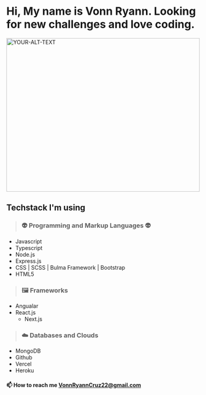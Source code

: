 #  Hi, My name is Vonn Ryann. Looking for new challenges and love coding.

<picture>
 <source media="(prefers-color-scheme: dark)" height="400px" width="100%" srcset="https://images.pexels.com/photos/301599/pexels-photo-301599.jpeg?cs=srgb&dl=pexels-pixabay-301599.jpg&fm=jpg">
 <source media="(prefers-color-scheme: light)" height="400px" width="100%" srcset="https://images.pexels.com/photos/301599/pexels-photo-301599.jpeg?cs=srgb&dl=pexels-pixabay-301599.jpg&fm=jpg">
 <img alt="YOUR-ALT-TEXT" src="YOUR-DEFAULT-IMAGE">
</picture>




## Techstack I'm using

>### 👽 Programming and Markup Languages 👽

  - Javascript 
  - Typescript
  - Node.js
  - Express.js
  - CSS | SCSS | Bulma Framework | Bootstrap
  - HTML5

>### 🖼️ Frameworks
  - Angualar
  - React.js
    - Next.js
 
>### ☁️ Databases and Clouds
  - MongoDB
  - Github
  - Vercel
  - Heroku





#### 📫 How to reach me VonnRyannCruz22@gmail.com




<!---
VonnnRyann/VonnnRyann is a ✨ special ✨ repository because its `README.md` (this file) appears on your GitHub profile.
You can click the Preview link to take a look at your changes.
--->
